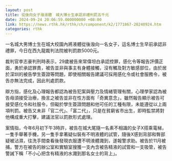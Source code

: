 ```yaml
---
layout: post
title: 從後向女子潑液體　城大博士生承認非禮判罰五千元
date: 2024-09-24 20:06:59.000000000 +08:00
link: https://news.rthk.hk/rthk/ch/component/k2/1771867-20240924.htm
categories: rthk
---
```


一名城大男博士生在城大校園內將液體從後潑向一名女子，這名博士生早前承認非禮罪，今日在西九龍裁判法院被判罰款5000元。

裁判官李志豪判刑時表示，29歲被告來常偉坦白承認控罪，感化令等報告評價正面，勇於承認罪責，被告並非與事主有身體接觸，沒有觸及對方敏感部位，由於居於深圳的被告學生簽證等問題，即使相關報告建議可採用感化令或社會服務令，被告亦無法完成，因此判處罰款。

辯方指，感化及心理報告都認為被告犯案與壓力及情緒管理有關，心理學家認為被告毋須接受治療，換言之被告並非在性方面有「奇異意念」，雖然報告顯示被告可接受感化令和社服令，但礙於學生簽證問題和他可任的工種有限，未能遵從以上兩項判罰。被告又未非「官二代」、「富二代」，只是在貧窮省市出生，即時監禁將對他構成重大打擊，建議法官以罰款形式處理。

案情指，今年6月初下午3時許，被告在城大尾隨一名素不相識的女子X搭乘電梯，一隻手舉著手機，另一隻手拿著疑似裝有不明液體的試管，隨後X感到背部和臀部疑被沾濕，往洗手間查看後發現衣服遭不明液體濺到，遂報警求助。被告於11月被捕，警方在被告的辦公室和實驗室搜獲一支內含被告精液的試管和一支吸管，被告警誡下稱「不小心把含有精液的水濺到那名女士的背上」。
